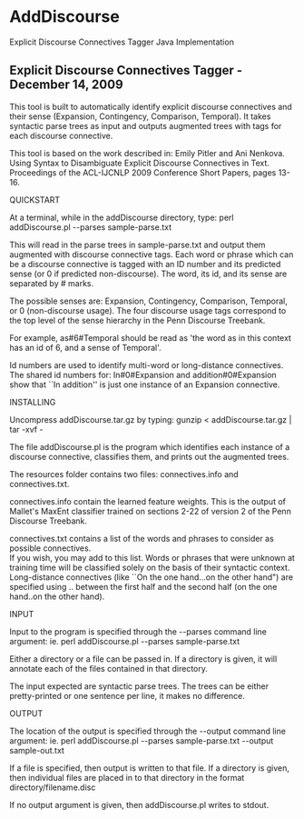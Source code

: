 # AddDiscourse
Explicit Discourse Connectives Tagger Java Implementation 


Explicit Discourse Connectives Tagger - December 14, 2009
-------------------------------------------------------------------------------

This tool is built to automatically identify explicit discourse connectives
and their sense (Expansion, Contingency, Comparison, Temporal).
It takes syntactic parse trees as input and outputs augmented
trees with tags for each discourse connective.

This tool is based on the work described in:
Emily Pitler and Ani Nenkova.  Using Syntax to Disambiguate Explicit
Discourse Connectives in Text.  Proceedings of the ACL-IJCNLP 2009
Conference Short Papers, pages 13-16.

QUICKSTART

At a terminal, while in the addDiscourse directory, type:
perl addDiscourse.pl --parses sample-parse.txt

This will read in the parse trees in sample-parse.txt and output them
augmented with discourse connective tags.  Each word or phrase which
can be a discourse connective is tagged with an ID number 
and its predicted sense (or 0 if predicted non-discourse).
The word, its id, and its sense are separated by # marks.

The possible senses are: Expansion, Contingency, Comparison, Temporal,
or 0 (non-discourse usage).  The four discourse usage tags
correspond to the top level of the sense hierarchy in the Penn
Discourse Treebank.

For example, 
as#6#Temporal should be read as 'the word as in this context has an id of 6, 
and a sense of Temporal'.

Id numbers are used to identify multi-word or long-distance connectives.
The shared id numbers for: 
In#0#Expansion 
and 
addition#0#Expansion
show that ``In addition'' is just one instance of an Expansion connective.


INSTALLING

Uncompress addDiscourse.tar.gz by typing:
gunzip < addDiscourse.tar.gz | tar -xvf -

The file addDiscourse.pl is the program which identifies each
instance of a discourse connective, classifies them,
and prints out the augmented trees.

The resources folder contains two files: connectives.info and connectives.txt.

connectives.info contain the learned feature weights.  This is the
output of Mallet's MaxEnt classifier trained on sections 2-22
of version 2 of the Penn Discourse Treebank.

connectives.txt contains a list of the words and phrases to
consider as possible connectives.  
If you wish, you may add to this list.  Words or phrases 
that were unknown at training time will be classified solely on
the basis of their syntactic context.  
Long-distance connectives (like ``On the one hand...on the
other hand") are specified using .. between the first
half and the second half (on the one hand..on the other hand).


INPUT

Input to the program is specified through the --parses command line
argument:
ie. perl addDiscourse.pl --parses sample-parse.txt

Either a directory or a file can be passed in.  If a directory is given,
it will annotate each of the files contained in that directory.

The input expected are syntactic parse trees.  The trees
can be either pretty-printed or one sentence per line, it makes
no difference.

OUTPUT

The location of the output is specified through the --output command line
argument:
ie. perl addDiscourse.pl --parses sample-parse.txt --output sample-out.txt

If a file is specified, then output is written to that file.  If a directory
is given, then individual files are placed in to that directory
in the format directory/filename.disc

If no output argument is given, then addDiscourse.pl writes to stdout.  
